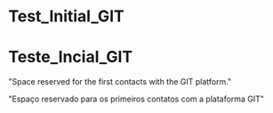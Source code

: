 # Test_Initial_GIT
# Teste_Incial_GIT
"Space reserved for the first contacts with the GIT platform."


"Espaço reservado para os primeiros contatos com a plataforma GIT"
